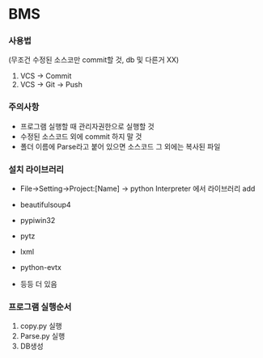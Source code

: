 # BMS
### 사용법
(무조건 수정된 소스코만 commit할 것, db 및 다른거 XX)
1. VCS -> Commit
2. VCS -> Git -> Push

### 주의사항

- 프로그램 실행할 때 관리자권한으로 실행할 것
- 수정된 소스코드 외에 commit 하지 말 것
- 폴더 이름에 Parse라고 붙어 있으면 소스코드
  그 외에는 복사된 파일
  

### 설치 라이브러리

- File->Setting->Project:[Name] -> python Interpreter 에서 라이브러리 add

- beautifulsoup4
- pypiwin32
- pytz
- lxml
- python-evtx
- 등등 더 있음



### 프로그램 실행순서

1. copy.py 실행
2. Parse.py 실행
3. DB생성



